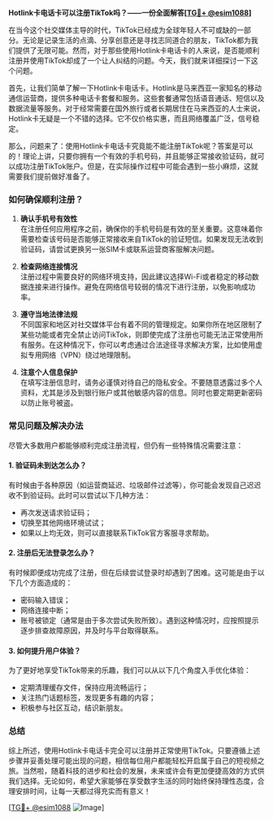 **Hotlink卡电话卡可以注册TikTok吗？——一份全面解答[[TG💪+ @esim1088](https://t.me/s/esim1088)]**

在当今这个社交媒体主导的时代，TikTok已经成为全球年轻人不可或缺的一部分。无论是记录生活的点滴、分享创意还是寻找志同道合的朋友，TikTok都为我们提供了无限可能。然而，对于那些使用Hotlink卡电话卡的人来说，是否能顺利注册并使用TikTok却成了一个让人纠结的问题。今天，我们就来详细探讨一下这个问题。

首先，让我们简单了解一下Hotlink卡电话卡。Hotlink是马来西亚一家知名的移动通信运营商，提供多种电话卡套餐和服务。这些套餐通常包括语音通话、短信以及数据流量等服务。对于经常需要在国外旅行或者长期居住在马来西亚的人士来说，Hotlink卡无疑是一个不错的选择。它不仅价格实惠，而且网络覆盖广泛，信号稳定。

那么，问题来了：使用Hotlink卡电话卡究竟能不能注册TikTok呢？答案是可以的！理论上讲，只要你拥有一个有效的手机号码，并且能够正常接收验证码，就可以成功注册TikTok账户。但是，在实际操作过程中可能会遇到一些小麻烦，这就需要我们提前做好准备了。

### **如何确保顺利注册？**

1. **确认手机号有效性**  
   在注册任何应用程序之前，确保你的手机号码是有效的至关重要。这意味着你需要检查该号码是否能够正常接收来自TikTok的验证短信。如果发现无法收到验证码，请尝试更换另一张SIM卡或联系运营商客服解决问题。

2. **检查网络连接情况**  
   注册过程中需要良好的网络环境支持，因此建议选择Wi-Fi或者稳定的移动数据连接来进行操作。避免在网络信号较弱的情况下进行注册，以免影响成功率。

3. **遵守当地法律法规**  
   不同国家和地区对社交媒体平台有着不同的管理规定。如果你所在地区限制了某些功能或者完全禁止访问TikTok，则即使完成了注册也可能无法正常使用所有服务。在这种情况下，你可以考虑通过合法途径寻求解决方案，比如使用虚拟专用网络（VPN）绕过地理限制。

4. **注意个人信息保护**  
   在填写注册信息时，请务必谨慎对待自己的隐私安全。不要随意透露过多个人资料，尤其是涉及到银行账户或其他敏感内容的信息。同时也要定期更新密码以防止账号被盗。

### **常见问题及解决办法**

尽管大多数用户都能够顺利完成注册流程，但仍有一些特殊情况需要注意：

#### 1. 验证码未到达怎么办？
有时候由于各种原因（如运营商延迟、垃圾邮件过滤等），你可能会发现自己迟迟收不到验证码。此时可以尝试以下几种方法：
   - 再次发送请求验证码；
   - 切换至其他网络环境试试；
   - 如果以上均无效，则可以直接联系TikTok官方客服寻求帮助。

#### 2. 注册后无法登录怎么办？
有时候即便成功完成了注册，但在后续尝试登录时却遇到了困难。这可能是由于以下几个方面造成的：
   - 密码输入错误；
   - 网络连接中断；
   - 账号被锁定（通常是由于多次尝试失败所致）。遇到这种情况时，应按照提示逐步排查故障原因，并及时与平台取得联系。

#### 3. 如何提升用户体验？
为了更好地享受TikTok带来的乐趣，我们可以从以下几个角度入手优化体验：
   - 定期清理缓存文件，保持应用流畅运行；
   - 关注热门话题标签，发现更多有趣的内容；
   - 积极参与社区互动，结识新朋友。

### **总结**

综上所述，使用Hotlink卡电话卡完全可以注册并正常使用TikTok。只要遵循上述步骤并妥善处理可能出现的问题，相信每位用户都能轻松开启属于自己的短视频之旅。当然啦，随着科技的进步和社会的发展，未来或许会有更加便捷高效的方式供我们选择。无论如何，希望大家能够在享受数字生活的同时始终保持理性态度，合理安排时间，让每一天都过得充实而有意义！

[[TG💪+ @esim1088](https://t.me/s/esim1088) ![Image](https://i.postimg.cc/4NQfJmqS/Snipaste-2025-05-13-00-14-12.png)]